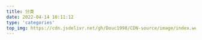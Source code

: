 ```yaml
---
title: 分类
date: 2022-04-14 10:11:12
type: 'categories'
top_img: https://cdn.jsdelivr.net/gh/Douc1998/CDN-source/image/index.webp
---
```

